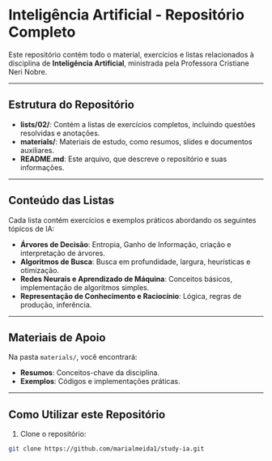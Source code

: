# Inteligência Artificial - Repositório Completo

Este repositório contém todo o material, exercícios e listas relacionados à disciplina de **Inteligência Artificial**, ministrada pela Professora Cristiane Neri Nobre.

---

## Estrutura do Repositório

- **lists/02/**: Contém a listas de exercícios completos, incluindo questões resolvidas e anotações.  
- **materials/**: Materiais de estudo, como resumos, slides e documentos auxiliares.  
- **README.md**: Este arquivo, que descreve o repositório e suas informações.

---

## Conteúdo das Listas

Cada lista contém exercícios e exemplos práticos abordando os seguintes tópicos de IA:

- **Árvores de Decisão**: Entropia, Ganho de Informação, criação e interpretação de árvores.  
- **Algoritmos de Busca**: Busca em profundidade, largura, heurísticas e otimização.  
- **Redes Neurais e Aprendizado de Máquina**: Conceitos básicos, implementação de algoritmos simples.  
- **Representação de Conhecimento e Raciocínio**: Lógica, regras de produção, inferência.  

---

## Materiais de Apoio

Na pasta `materials/`, você encontrará:

- **Resumos**: Conceitos-chave da disciplina.  
- **Exemplos**: Códigos e implementações práticas.

---

## Como Utilizar este Repositório

1. Clone o repositório:
```bash
git clone https://github.com/marialmeida1/study-ia.git
